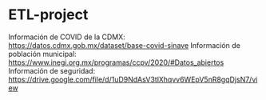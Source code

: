 # ETL-project

Información de COVID de la CDMX: https://datos.cdmx.gob.mx/dataset/base-covid-sinave
Información de población municipal: https://www.inegi.org.mx/programas/ccpv/2020/#Datos_abiertos
Información de seguridad: https://drive.google.com/file/d/1uD9NdAsV3tlXhqvv6WEpV5nR8gqDjsN7/view

